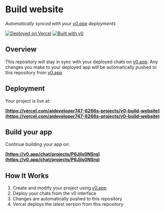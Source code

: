 # Build website

*Automatically synced with your [v0.app](https://v0.app) deployments*

[![Deployed on Vercel](https://img.shields.io/badge/Deployed%20on-Vercel-black?style=for-the-badge&logo=vercel)](https://vercel.com/aideveloper747-6266s-projects/v0-build-website)
[![Built with v0](https://img.shields.io/badge/Built%20with-v0.app-black?style=for-the-badge)](https://v0.app/chat/projects/P6Jjls0NSrq)

## Overview

This repository will stay in sync with your deployed chats on [v0.app](https://v0.app).
Any changes you make to your deployed app will be automatically pushed to this repository from [v0.app](https://v0.app).

## Deployment

Your project is live at:

**[https://vercel.com/aideveloper747-6266s-projects/v0-build-website](https://vercel.com/aideveloper747-6266s-projects/v0-build-website)**

## Build your app

Continue building your app on:

**[https://v0.app/chat/projects/P6Jjls0NSrq](https://v0.app/chat/projects/P6Jjls0NSrq)**

## How It Works

1. Create and modify your project using [v0.app](https://v0.app)
2. Deploy your chats from the v0 interface
3. Changes are automatically pushed to this repository
4. Vercel deploys the latest version from this repository
